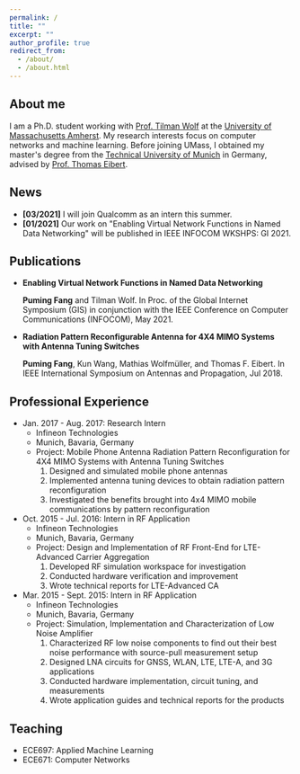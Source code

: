 ```yaml
---
permalink: /
title: ""
excerpt: ""
author_profile: true
redirect_from: 
  - /about/
  - /about.html
---
```


## About me
I am a Ph.D. student working with [Prof. Tilman Wolf](http://www.ecs.umass.edu/ece/wolf/) at the [University of Massachusetts Amherst](https://www.umass.edu/).  My research interests focus on computer networks and machine learning.  Before joining UMass, I obtained my master's degree from the [Technical University of Munich](https://www.tum.de/en/) in Germany, advised by [Prof. Thomas Eibert](https://www.ei.tum.de/en/hft/people/professors/prof-dr-ing-thomas-eibert/prof-dr-ing-thomas-eibert/). 

## News
* **[03/2021]** I will join Qualcomm as an intern this summer.
* **[01/2021]** Our work on "Enabling Virtual Network Functions in Named Data Networking" will be published in IEEE INFOCOM WKSHPS: GI 2021.

## Publications
* **Enabling Virtual Network Functions in Named Data Networking**

  **Puming Fang** and Tilman Wolf. In Proc. of the Global Internet Symposium (GIS) in conjunction with the IEEE Conference on Computer Communications (INFOCOM), May    2021.
* **Radiation Pattern Reconfigurable Antenna for 4X4 MIMO Systems with Antenna Tuning Switches**

  **Puming Fang**, Kun Wang, Mathias Wolfmüller, and Thomas F. Eibert. In IEEE International Symposium on Antennas and Propagation, Jul 2018. 
  
## Professional Experience
* Jan. 2017 - Aug. 2017: Research Intern
  * Infineon Technologies
  * Munich, Bavaria, Germany
  * Project: Mobile Phone Antenna Radiation Pattern Reconfiguration for 4X4 MIMO Systems with Antenna Tuning Switches
    1. Designed and simulated mobile phone antennas
    2. Implemented antenna tuning devices to obtain radiation pattern reconfiguration
    3. Investigated the benefits brought into 4x4 MIMO mobile communications by pattern reconfiguration
* Oct. 2015 - Jul. 2016: Intern in RF Application
  * Infineon Technologies
  * Munich, Bavaria, Germany
  * Project: Design and Implementation of RF Front-End for LTE-Advanced Carrier Aggregation
    1. Developed RF simulation workspace for investigation
    2. Conducted hardware verification and improvement
    3. Wrote technical reports for LTE-Advanced CA
* Mar. 2015 - Sept. 2015: Intern in RF Application
  * Infineon Technologies
  * Munich, Bavaria, Germany
  * Project: Simulation, Implementation and Characterization of Low Noise Amplifier
    1. Characterized RF low noise components to find out their best noise performance with source-pull measurement setup
    2. Designed LNA circuits for GNSS, WLAN, LTE, LTE-A, and 3G applications
    3. Conducted hardware implementation, circuit tuning, and measurements
    4. Wrote application guides and technical reports for the products

## Teaching
* ECE697: Applied Machine Learning 
* ECE671: Computer Networks 
